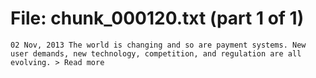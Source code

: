 ﻿# File: chunk_000120.txt (part 1 of 1)
```
02 Nov, 2013 The world is changing and so are payment systems. New user demands, new technology, competition, and regulation are all evolving. > Read more
```

